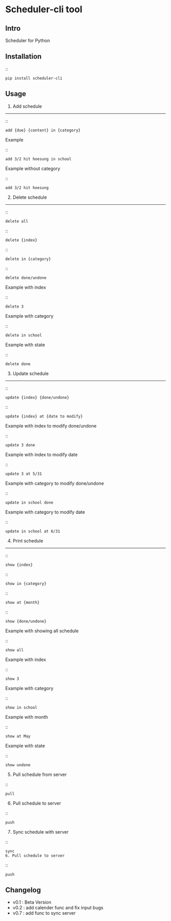 Scheduler-cli tool
================================
Intro
-----
Scheduler for Python

Installation
-----------------

::

	pip install scheduler-cli

Usage
-----------------

1. Add schedule
-----------

::

	add {due} {content} in {category}

Example

::

	add 3/2 hit hoesung in school

Example without category

::

	add 3/2 hit hoesung


2. Delete schedule
-----------

::

	delete all

::

	delete {index}

::

	delete in {category}

::

	delete done/undone

Example with index

::

	delete 3

Example with category

::

	delete in school


Example with state

::

	delete done


3. Update schedule
-----------

::

	update {index} {done/undone}

::

	update {index} at {date to modify}


Example with index to modify done/undone

::

	update 3 done

Example with index to modify date

::

	update 3 at 5/31

Example with category to modify done/undone

::

	update in school done

Example with category to modify date

::

	update in school at 6/31



4. Print schedule
-----------

::

	show {index}

::

	show in {category}

::

	show at {month}

::

	show {done/undone}
Example with showing all schedule

::

	show all

Example with index

::

	show 3

Example with category

::

	show in school

Example with month

::

	show at May

Example with state

::

	show undone

5. Pull schedule from server

::

	pull

6. Pull schedule to server

::

	push

7. Sync schedule with server

::

	sync
	6. Pull schedule to server

::

	push
	
Changelog
-----------

- v0.1 : Beta Version
- v0.2 : add calender func and fix input bugs
- v0.7 : add func to sync server